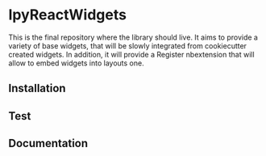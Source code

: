 # IpyReactWidgets

This is the final repository where the library should live. It aims to provide a variety of base widgets,
that will be slowly integrated from cookiecutter created widgets. In addition, it will provide a Register
nbextension that will allow to embed widgets into layouts one.

## Installation 

## Test

## Documentation
